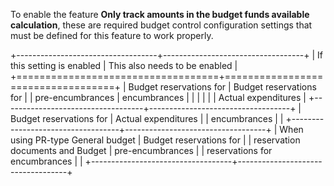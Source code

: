 To enable the feature **Only track amounts in the budget funds available calculation**, these are required budget control configuration settings that must be
defined for this feature to work properly.

+-----------------------------------+-----------------------------------+
| If this setting is enabled        | This also needs to be enabled     |
+===================================+===================================+
| Budget reservations for           | Budget reservations for           |
| pre-encumbrances                  | encumbrances                      |
|                                   |                                   |
|                                   | Actual expenditures               |
+-----------------------------------+-----------------------------------+
| Budget reservations for           | Actual expenditures               |
| encumbrances                      |                                   |
+-----------------------------------+-----------------------------------+
| When using PR-type General budget | Budget reservations for           |
| reservation documents and Budget  | pre-encumbrances                  |
| reservations for encumbrances     |                                   |
+-----------------------------------+-----------------------------------+
